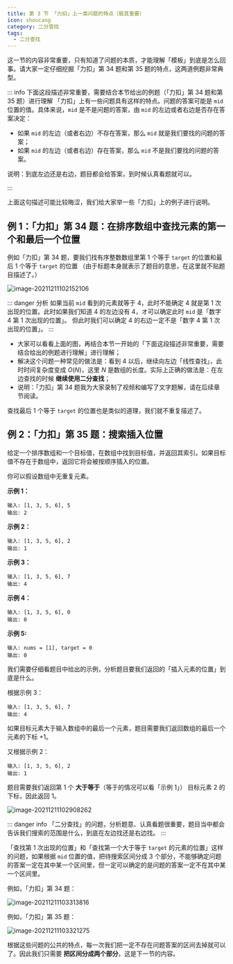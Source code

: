 ```yaml
---
title: 第 3 节 「力扣」上一类问题的特点（极其重要）
icon: shoucang
category: 二分查找
tags:
  - 二分查找
---
```


这一节的内容非常重要，只有知道了问题的本质，才能理解「模板」到底是怎么回事。请大家一定仔细挖掘「力扣」第 34 题和第 35 题的特点，这两道例题非常典型。

::: info 下面这段描述非常重要，需要结合本节给出的例题（「力扣」第 34 题和第 35 题）进行理解
「力扣」上有一些问题具有这样的特点。问题的答案可能是 `mid` 位置的值。具体来说，`mid` 是不是问题的答案，由 `mid` 的左边或者右边是否存在答案决定：

+ 如果 `mid` 的左边（或者右边）不存在答案，那么 `mid` 就是我们要找的问题的答案；
+ 如果 `mid` 的左边（或者右边）存在答案，那么 `mid` 不是我们要找的问题的答案。

说明：到底左边还是右边，题目都会给答案，到时候认真看题就可以。

:::

上面这句描述可能比较晦涩，我们给大家举一些「力扣」上的例子进行说明。

## 例 1：「力扣」第 34 题：在排序数组中查找元素的第一个和最后一个位置

例如「力扣」第 34 题，要我们找有序整数数组里第 1 个等于 `target` 的位置和最后 1 个等于 `target` 的位置 （由于标题本身就表示了题目的意思，在这里就不贴题目描述了。）

![image-20211211102152106](https://tva1.sinaimg.cn/large/008i3skNgy1gx9oiimb7gj31hc0u0acz.jpg)


::: danger 分析
如果当前 `mid` 看到的元素就等于 $4$，此时不能确定 $4$ 就是第 1 次出现的位置。此时如果我们知道 $4$ 的左边没有 $4$，オ可以确定此时 `mid` 是「数字 $4$ 第 1 次出现的位置」。
但此时我们可以确定 $4$ 的右边一定不是「数字 $4$ 第 1 次出现的位置」。
:::

+ 大家可以看看上面的图，再结合本节一开始的「下面这段描述非常重要，需要结合给出的例题进行理解」进行理解；
+ 解决这个问题一种常见的做法是：看到 $4$ 以后，继续向左边「线性查找」，此时时间复杂度变成 $O(N)$，这里 $N$ 是数组的长度。实际上正确的做法是：在左边查找的时候 **继续使用二分查找**；
+ 说明：「力扣」第 34 题我为大家录制了视频和编写了文字题解，请在后续章节阅读。

查找最后 1 个等于 `target` 的位置也是类似的道理，我们就不重复描述了。


## 例 2：「力扣」第 35 题：搜索插入位置

给定一个排序数组和一个目标值，在数组中找到目标值，并返回其索引。如果目标值不存在于数组中，返回它将会被按顺序插入的位置。

你可以假设数组中无重复元素。

**示例 1：**

```
输入: [1, 3, 5, 6], 5
输出: 2
```

**示例 2：**

```
输入: [1, 3, 5, 6], 2
输出: 1
```

**示例 3：**

```
输入: [1, 3, 5, 6], 7
输出: 4
```

**示例 4：**

```
输入: [1, 3, 5, 6], 0
输出: 0
```

**示例 5:**

```
输入: nums = [1], target = 0
输出: 0
```

我们需要仔细看题目中给出的示例，分析题目要我们返回的「插入元素的位置」到底是什么。

根据示例 3：

```
输入: [1, 3, 5, 6], 7
输出: 4
```

如果目标元素大于输入数组中的最后一个元素，题目需要我们返回数组的最后一个元素的下标 $+1$。

又根据示例 2：

```
输入: [1, 3, 5, 6], 2
输出: 1
```

题目需要我们返回第 1 个 **大于等于**（等于的情况可以看「示例 1」） 目标元素 $2$ 的下标，因此返回 $1$。

![image-20211211102908262](https://tva1.sinaimg.cn/large/008i3skNgy1gx9oq2pktqj31hc0u041d.jpg)

::: danger info
「二分查找」的问题，分析题意、认真看题很重要，题目当中都会告诉我们搜索的范围是什么，到底在左边找还是右边找。
:::


「查找第 1 次出现的位置」和「查找第一个大于等于 `target` 的元素的位置」这样的问题，如果根据 `mid` 位置的值，把待搜索区间分成 $3$ 个部分，不能够确定问题的答案一定在其中某一个区间里，但一定可以确定的是问题的答案一定不在其中某一个区间里。

例如，「力扣」第 34 题：

![image-20211211103313816](https://tva1.sinaimg.cn/large/008i3skNgy1gx9oucagn4j31hc0u0gno.jpg)

例如，「力扣」第 35 题：

![image-20211211103321275](https://tva1.sinaimg.cn/large/008i3skNgy1gx9ougqjzpj31hc0u0ac2.jpg)

根据这些问题的公共的特点，每一次我们把一定不存在问题答案的区间去掉就可以了。因此我们只需要 **把区间分成两个部分**，这是下一节的内容。